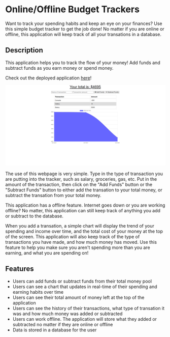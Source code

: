 # Online/Offline Budget Trackers

Want to track your spending habits and keep an eye on your finances? Use this simple budget tracker to get the job done! No matter if you are online or offline, this application will keep track of all your transations in a database. 

## Description
This application helps you to track the flow of your money! Add funds and subtract funds as you earn money or spend money. 

Check out the deployed application [here](https://budget-trackers-bootcamp-2021.herokuapp.com/)!

![Budget Trackers Main Page](./Assets/budget-tracker.png)

The use of this webpage is very simple. Type in the type of transaction you are putting into the tracker, such as salary, groceries, gas, etc. Put in the amount of the transaction, then click on the "Add Funds" button or the "Subtract Funds" button to either add the transation to your total money, or subtract the transation from your total money. 

This application has a offline feature. Internet goes down or you are working offline? No matter, this application can still keep track of anything you add or subtract to the database. 

When you add a transation, a simple chart will display the trend of your spending and income over time, and the total cost of your money at the top of the screen. This application will also keep track of the type of transactions you have made, and how much money has moved. Use this feature to help you make sure you aren't spending more than you are earning, and what you are spending on!

## Features
- Users can add funds or subtract funds from their total money pool
- Users can see a chart that updates in real-time of their spending and earning habits over time
- Users can see their total amount of money left at the top of the application
- Users can see the history of their transactions, what type of transation it was and how much money was added or subtracted
- Users can work offline. The application will store what they added or subtracted no matter if they are online or offline
- Data is stored in a database for the user